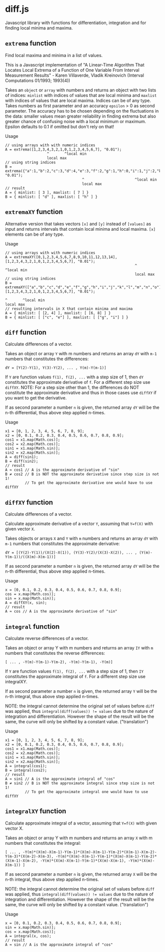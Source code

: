 diff.js
=======

Javascript library with functions for differentiation, integration
and for finding local minima and maxima.

`extrema` function
------------------
Find local maxima and minima in a list of values.

This is a Javascript implementation of "A Linear-Time Algorithm That
Locates Local Extrema of a Function of One Variable From Interval
Measurement Results" - Karen Villaverde, Vladik Kreinovich
(Interval Computations 01/1993; 1993(4))

Takes an `object` or `array` with numbers and returns an object with two
lists of indices: `minlist` with indices of values that are local minima
and `maxlist` with indices of values that are local maxima. Indices
can be of any type. Takes numbers as first parameter and an accuracy
`epsilon` > 0 as second parameter. The accuracy has to be chosen depending
on the fluctuations in the data: smaller values mean greater reliability
in finding extrema but also greater chance of confusing noise with a local
minimum or maximum.
Epsilon defaults to 0.1 if omitted but don't rely on that!

Usage
```
// using arrays with with numeric indices
A = extrema([1,2,3,4,3,2,1,0,1,2,3,4,5,6,7], "0.01");
                   ^       ^local min   
                   local max
// using string indices
B = extrema({"a":1,"b":2,"c":3,"d":4,"e":3,"f":2,"g":1,"h":0,"i":1,"j":2,"k":3,"l":4,"m":5,"n":6,"o":7}, "0.01");
                                   ^                       ^local min   
                                   local max
// result
A = { minlist: [ 3 ], maxlist: [ 7 ] }
B = { minlist: [ "d" ], maxlist: [ "h" ] }
```

`extremaXY` function
--------------------
Alternative version that takes vectors `[x]` and `[y]` instead of `[values]`
as input and returns intervals that contain local minima and local maxima.
`[x]` elements can be of any type.

Usage
```
// using arrays with with numeric indices
A = extremaXY([0,1,2,3,4,5,6,7,8,9,10,11,12,13,14], [1,2,3,4,3,2,1,0,1,2,3,4,5,6,7], "0.01");
                                                           ^       ^local min   
                                                           local max
// using string indices
B = extremaXY(["a","b","c","d","e","f","g","h","i","j","k","l","m","n","o"], [1,2,3,4,3,2,1,0,1,2,3,4,5,6,7], "0.01");
                                                                                            ^       ^local min                                                                                                    local max
// resulting intervals in X that contain minima and maxima
A = { minlist: [ [2, 4] ], maxlist: [ [6, 8] ] }
B = { minlist: [ ["c", "e"] ], maxlist: [ ["g", "i"] ] }
```

`diff` function
---------------
Calculate differences of a vector.

Takes an object or array `Y` with m numbers and returns an array `dY` with
`m-1` numbers that constitutes the differences:

`dY = [Y(2)-Y(1), Y(3)-Y(2), ... , Y(m)-Y(m-1)]`

If `Y` are function values `f(1), f(2), ...` with a step size of 1,
then `dY` constitutes the approximate derivative of `f`. For a different
step size use `diffXY`.
NOTE: For a step size other than 1, the differences do NOT constitute
the approximate derivative and thus in those cases use `diffXY` if you
want to get the derivative.

If as second parameter a number `n` is given, the returned array
`dY` will be the n-th differential, thus above step applied n-times.

Usage
```
x1 = [0, 1, 2, 3, 4, 5, 6, 7, 8, 9];
x2 = [0, 0.1, 0.2, 0.3, 0.4, 0.5, 0.6, 0.7, 0.8, 0.9];
cos1 = x1.map(Math.cos)];
cos2 = x2.map(Math.cos)];
sin1 = x1.map(Math.sin)];
sin2 = x2.map(Math.sin)];
A = diff(sin1);
B = diff(sin2);
// result
A ≈ cos1 // A is the approximate derivative of "sin"
B ≠ cos2 // B is NOT the approximate derivative since step size is not 1!
         // To get the approximate derivative one would have to use diffXY
```

`diffXY` function
---------------
Calculate differences of a vector.

Calculate approximate derivative of a vector `Y`, assuming that `Y=f(X)`
with given vector `X`.

Takes objects or arrays `X` and `Y` with `m` numbers and returns an array `dY`
with `m-1` numbers that constitutes the approximate derivative:

`dY = [(Y(2)-Y(1))/(X(2)-X(1)), (Y(3)-Y(2)/(X(3)-X(2)), ... ,
       (Y(m)-Y(m-1))/((X(m)-X(m-1))]`

If as second parameter a number `n` is given, the returned array
`dY` will be the n-th differential, thus above step applied n-times.

Usage
```
x = [0, 0.1, 0.2, 0.3, 0.4, 0.5, 0.6, 0.7, 0.8, 0.9];
cos = x.map(Math.cos)];
sin = x.map(Math.sin)];
A = diffXY(x, sin);
// result
A ≈ cos // A is the approximate derivative of "sin"
```

`integral` function
-------------------
Calculate reverse differences of a vector.

Takes an object or array Y with m numbers and returns an array `IY` with
`m` numbers that constitutes the reverse differences:

`[ ... , -Y(m)-Y(m-1)-Y(m-2), -Y(m)-Y(m-1), -Y(m)]`

If `Y` are function values `f(1), f(2), ...` with a step size of 1, then `IY`
constitutes the approximate integral of `f`. For a different step size use integralXY.

If as second parameter a number `n` is given, the returned array `Y` will be the n-th
integral, thus above step applied n-times.

NOTE: the integral cannot determine the original set of values
before `diff` was applied, thus `integral(diff(values)) != values`
due to the nature of integration and differentiation. However the
shape of the result will be the same, the curve will only be
shifted by a constant value. ("translation")

Usage
```
x1 = [0, 1, 2, 3, 4, 5, 6, 7, 8, 9];
x2 = [0, 0.1, 0.2, 0.3, 0.4, 0.5, 0.6, 0.7, 0.8, 0.9];
cos1 = x1.map(Math.cos)];
cos2 = x2.map(Math.cos)];
sin1 = x1.map(Math.sin)];
sin2 = x2.map(Math.sin)];
A = integral(cos1);
B = integral(cos2);
// result
A ≈ sin1 // A is the approximate integral of "cos"
B ≠ sin2 // B is NOT the approximate integral since step size is not 1!
         // To get the approximate integral one would have to use diffXY
```

`integralXY` function
---------------------

Calculate approximate integral of a vector, assuming that `Y=f(X)`
with given vector X.

Takes an object or array Y with m numbers and returns an array `X`
with m numbers that constitutes the integral:

`[ ... ,
   -Y(m)*(X(m)-X(m-1)-Y(m-1)*(X(m)-X(m-1)-Y(m-2)*(X(m-1)-X(m-2)-Y(m-3)*(X(m-2)-X(m-3),
   -Y(m)*(X(m)-X(m-1)-Y(m-1)*(X(m)-X(m-1)-Y(m-2)*(X(m-1)-X(m-2),
   -Y(m)*(X(m)-X(m-1)-Y(m-1)*(X(m)-X(m-1),
   -Y(m)*(X(m)-X(m-1))
]`

If as second parameter a number `n` is given, the returned array `X`
will be the n-th integral, thus above step applied n-times.

NOTE: the integral cannot determine the original set of values before
`diff` was applied, thus `integral(diff(values)) != values` due to the
nature of integration and differentiation. However the shape of the result
will be the same, the curve will only be shifted by a constant value.
("translation")

Usage
```
x = [0, 0.1, 0.2, 0.3, 0.4, 0.5, 0.6, 0.7, 0.8, 0.9];
sin = x.map(Math.sin)];
cos = x.map(Math.cos)];
A = integral(x, cos);
// result
A ≈ sin // A is the approximate integral of "cos"
```
